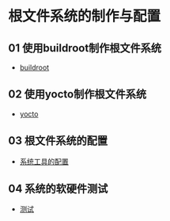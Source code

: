 # 根文件系统的制作与配置
## 01 使用buildroot制作根文件系统
* [buildroot](buildroot.md)

## 02 使用yocto制作根文件系统
* [yocto](yocto.md)

## 03 根文件系统的配置
* [系统工具的配置](file_tools_config.md)

## 04 系统的软硬件测试
* [测试](text.md)
